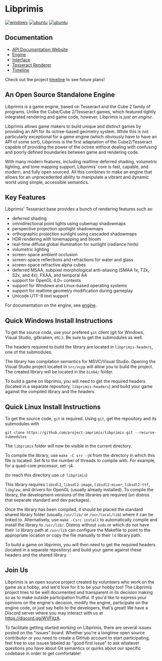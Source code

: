 # Libprimis

[![windows](https://github.com/project-imprimis/libprimis/actions/workflows/msbuild.yml/badge.svg)](https://github.com/project-imprimis/libprimis/actions/workflows/msbuild.yml)
[![ubuntu](https://github.com/project-imprimis/libprimis/actions/workflows/makefile.yml/badge.svg)](https://github.com/project-imprimis/libprimis/actions/workflows/makefile.yml)
[![ubuntu](https://github.com/project-imprimis/libprimis/actions/workflows/clang.yml/badge.svg)](https://github.com/project-imprimis/libprimis/actions/workflows/clang.yml)

## Documentation

  - [API Documentation Website](https://project-imprimis.github.io/libprimis/)
  - [Engine](doc/engine.md)
  - [Interface](doc/interface.md)
  - [Tesseract Renderer](doc/tesseract-renderer.md)
  - [Timeline](doc/timeline.md)

Check out the project [timeline](doc/timeline.md) to see future plans!

## An Open Source Standalone Engine

Libprimis is a game engine, based on Tesseract and the Cube 2 family of programs.
Unlike the Cube/Cube 2/Tesseract games, which featured tightly integrated rendering
and game code, however, Libprimis is *just an engine*.

Libprimis allows game makers to build unique and distinct games by providing an
API for its octree-based geometry system. While this is not particularly exceptional
for a game engine (which obviously have to have an API of some sort), Libprimis is
the first adaptation of the Cube2/Tesseract capable of providing the power of the
octree without dealing with confusing and poorly defined boundaries between game
and rendering code.

With many modern features, including realtime deferred shading, volumetric lighting, and
tone mapping support, Libprimis' core is fast, capable, and modern, and fully open sourced.
All this combines to make an engine that allows for an unprecedented ability to manipulate
a vibrant and dynamic world using simple, accessible semantics.

## Key Features

Libprimis' Tesseract base provides a bunch of rendering features such as:

* deferred shading
* omnidirectional point lights using cubemap shadowmaps
* perspective projection spotlight shadowmaps
* orthographic projection sunlight using cascaded shadowmaps
* HDR rendering with tonemapping and bloom
* real-time diffuse global illumination for sunlight (radiance hints)
* volumetric lighting
* screen-space ambient occlusion
* screen-space reflections and refractions for water and glass
* screen-space refractive alpha cubes
* deferred MSAA, subpixel morphological anti-aliasing (SMAA 1x, T2x, S2x, and 4x), FXAA, and temporal AA
* support for OpenGL 4.0+ contexts
* support for Windows and Linux-based operating systems
* support for realtime geometry modification during gameplay
* Unicode UTF-8 text support

For documentation on the engine, see [engine](doc/engine.md).

## Quick Windows Install Instructions

To get the source code, use your prefered `git` client (git for Windows, Visual Studio, gitkraken, etc.).
Be sure to get the submodules as well.

The headers required to build the library are located in `libprimis-headers`, one of the
submodules.

The library has compilation semantics for MSVC/Visual Studio. Opening the Visual Studio project
located in `src/vcpp` will allow you to build the project. The created library will be located
in the `bin64/` folder.

To build a game on libprimis, you will need to get the required headers (located in a separate
repository, `libprimis-headers`) and build your game against the compiled library and the headers.

## Quick Linux Install Instructions

To get the source code, `git` is required. Using `git`, get the repository and its submodules with

`git clone https://github.com/project-imprimis/libprimis.git --recurse-submodules`

The `libprimis` folder will now be visible in the current directory.

To compile the library, use `make -C src -jN` from the directory in which this file is located.
Set N to the number of threads to compile with. For example, for a quad-core processor, set -j4.

(to reach this directory use `cd libprimis`)

This library requires `libsdl2`, `libsdl2-image`, `libsdl2-mixer`, `libsdl2-ttf`, `libglew`,
and drivers for OpenGL (usually already installed). To compile the library, the development
versions of the libraries are required (on distros that separate standard and dev packages).

Once the library has been compiled, it should be placed the standard shared library folder
(usually `/usr/lib/` or `/usr/local/lib`) where it can be linked to. Alternatively, use
`make -Csrc install` to automatically compile and install the library to `/usr/lib/`. Distros
without `sudo` or which do not have their `ld` library path at `/usr/lib` can configure the
Makefile to point to the appropriate location or copy the file manually to their `ld` library path.

To build a game on libprimis, you will then need to get the required headers (located in
a separate repository) and build your game against these headers and the shared library.

## Join Us

Libprimis is an open source project created by volunteers who work on the game as
a hobby, and we'd love for it to be your hobby too! The Libprimis project tries
to be well documented and transparent in its decision making so as to make
outside participation fruitful. If you'd like to express your opinions on the
engine's decision, modify the engine, participate on the engine code, or just say
hello to the developers, that's great! We have a Discord server where you may
interact with us at https://discord.gg/WVFjtzA.

To facilitate getting started working on Libprimis, there are several issues posted
on the "issues" board. Whether you're a longtime open source contributor or you
need to create a GitHub account to start participating, feel free to use issues
labeled as "good first issue" to ask whatever questions you have about Git semantics
or quirks about our specific codebase in order to get comfortable!
